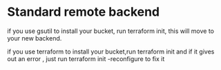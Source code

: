 # Standard remote backend

if you use gsutil to install your bucket, run terraform init, this will move to your new backend.

if you use terraform to install your bucket,run terraform init and if it gives out an error , just run terraform init -reconfigure to fix it

